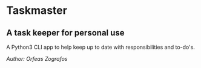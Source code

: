 # Taskmaster #
## A task keeper for personal use ##

A Python3 CLI app to help keep up to date with responsibilities and to-do's.

_Author: Orfeas Zografos_
